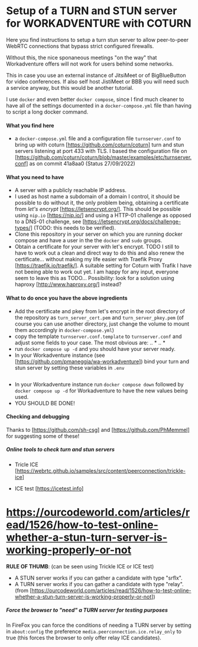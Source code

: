 # Setup of a TURN and STUN server for WORKADVENTURE with COTURN

Here you find instructions to setup a turn stun server to allow peer-to-peer WebRTC connections that bypass strict configured firewalls. 

Without this, the nice sponaneous meetings "on the way" that Workadventure offers will not work for users behind some networks. 

This in case you use an external instance of JitsiMeet or of BigBlueButton for video conferences. If also self host JistiMeet or BBB you will need such a service anyway, but this would be another tutorial.

I use `docker` and even better `docker compose`, since I find much cleaner to have all of the settings documented in a `docker-compose.yml` file than having to script a long docker command.

#### What you find here
* a `docker-compose.yml` file and a configuration file `turnserver.conf` to bring up with coturn [https://github.com/coturn/coturn] turn and stun servers listening at port 433 with TLS. I based the configuration file on [https://github.com/coturn/coturn/blob/master/examples/etc/turnserver.conf] as on commit 41a8aa0 (Status 27/09/2022)

#### What you need to have
* A server with a publicly reachable IP address.
* I used as host name a subdomain of a domain I control, it should be possible to do without it, the only problem being, obtaining a certificate from *let's encrypt* [https://letsencrypt.org/]. This should be possible using `nip.io` [https://nip.io/] and using a HTTP-01 challenge as opposed to a DNS-01 challenge, see [https://letsencrypt.org/docs/challenge-types/] (TODO: this needs to be verified).
* Clone this repository in your server on which you are running docker compose and have a user in the the `docker` and `sudo` groups.
* Obtain a certificate for your server with let's encrypt. TODO I still to have to work out a clean and direct way to do this and also renew the certificate... without making my life easier with Traefik Proxy [https://traefik.io/traefik/]. A suitable setting for Coturn with Trafik I have not beeing able to work out yet. I am happy for any input, everyone seem to leave this as TODO... Possibility: look for a solution using haproxy [http://www.haproxy.org/] instead?

#### What to do once you have the above ingredients
* Add the certificate and pkey from let's encrypt in the root directory of the repository as `turn_server_cert.pem` and `turn_server_pkey.pem` (of course you can use another directory, just change the volume to mount them accordingly in `docker-compose.yml`)
* copy the template `turnserver.conf.template` to `turnserver.conf` and adjust some fields to your case. The most obvious are:
.. *
.. *
* run `docker compose up -d` and you should have your server ready.
* In your Workadventure instance (see [https://github.com/pmaneggia/wa-workadventure]) bind your turn and stun server by setting these variables in `.env`
```
```
* In your Workadventure instance run `docker compose down` followed by `docker compose up -d` for Workadventure to have the new values being used.
* YOU SHOULD BE DONE!

#### Checking and debugging

Thanks to [https://github.com/sh-csg] and [https://github.com/PhMemmel] for suggesting some of these!

##### Online tools to check turn and stun servers

* Tricle ICE [https://webrtc.github.io/samples/src/content/peerconnection/trickle-ice]

* ICE test [https://icetest.info]

# https://ourcodeworld.com/articles/read/1526/how-to-test-online-whether-a-stun-turn-server-is-working-properly-or-not
**RULE OF THUMB**: (can be seen using  Trickle ICE or ICE test)
* A STUN server works if you can gather a candidate with type "srflx".
* A TURN server works if you can gather a candidate with type "relay".
(from  [https://ourcodeworld.com/articles/read/1526/how-to-test-online-whether-a-stun-turn-server-is-working-properly-or-not])

##### Force the browser to "need" a TURN server for testing purposes
In FireFox you can force the conditions of needing a TURN server by setting in `about:config` the preference `media.peerconnection.ice.relay_only` to true (this forces the browser to only offer relay ICE candidates).